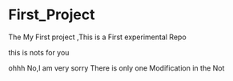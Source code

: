 # First_Project
The My First project ,This is a First experimental Repo

this is nots for you

ohhh No,I am very sorry 
There is only one  Modification in the Not
